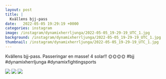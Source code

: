 ```yaml
---
layout: post
title: |
  Kvällens bjj-pass
date:   2022-05-05 19:29:19 +0000
categories: instagram
image: /instagram/dynamixherrljunga/2022-05-05_19-29-19_UTC_1.jpg
background: /instagram/dynamixherrljunga/2022-05-05_19-29-19_UTC_1.jpg
thumbnail: /instagram/dynamixherrljunga/2022-05-05_19-29-19_UTC_1.jpg
---
```

Kvällens bjj-pass. Passeringar en masse! 4 solar!! 🌞🌞🌞🌞 #bjj #dynamixherrljunga #dynamixfightingsports



<img src='/www-dynamix-herrljunga/instagram/dynamixherrljunga/2022-05-05_19-29-19_UTC_1.jpg' class='img-fluid' />


<img src='/www-dynamix-herrljunga/instagram/dynamixherrljunga/2022-05-05_19-29-19_UTC_2.jpg' class='img-fluid' />


<img src='/www-dynamix-herrljunga/instagram/dynamixherrljunga/2022-05-05_19-29-19_UTC_3.jpg' class='img-fluid' />
